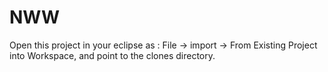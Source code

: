 # NWW
Open this project in your eclipse as : File -> import -> From Existing Project into Workspace, and point to the clones directory.
